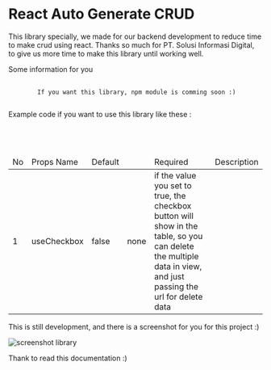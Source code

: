 # React Auto Generate CRUD

This library specially, we made for our backend development to reduce time to make crud using react. Thanks so much for PT. Solusi Informasi Digital, to give us more time to make this library until working well.

Some information for you

<pre>
    <code>
        If you want this library, npm module is comming soon :)
    </code>
</pre>

Example code if you want to use this library like these :

<pre>
    <code>
        <BaseTable
        existingData={false}
        fetchOptions={{
          get: {
            url: "https://jsonplaceholder.typicode.com/posts/"
          }
        }}
        tableOptions={{
          btnAddNew: true,
          btnEdit: true,
          columns: [
            {
              title: "Judul",
              objName: "title",
              canBeSort: true
            },
            {
              title: "Deskripsi",
              objName: "body",
              canBeSort: true
            }
          ]
        }}
        />    
    </code>
</pre>

<table>
    <thead>
        <tr>
            <td>No</td>
            <td>Props Name</td>
            <td>Default<td>
            <td>Required</td>
            <td>Description</td>
        </tr>
    </thead>
    <tbody>
        <tr>
            <td>1</td>
            <td>useCheckbox</td>
            <td>false</td>
            <td>none</td>
            <td>if the value you set to true, the checkbox button will show in the table, so you can delete the multiple data in view, and just passing the url for delete data</td>
        </tr>
    </tbody>
</table>

This is still development, and there is a screenshot for you for this project :) 

<img src="https://image.ibb.co/dCJH68/screen_shot.png" alt="screenshot library" />

Thank to read this documentation :)